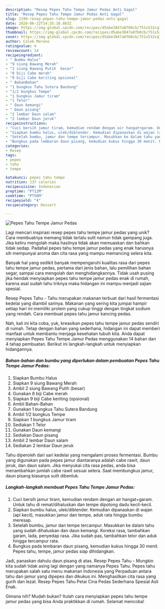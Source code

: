 ```yaml
---
description: "Resep Pepes Tahu Tempe Jamur Pedas Anti Gagal"
title: "Resep Pepes Tahu Tempe Jamur Pedas Anti Gagal"
slug: 2199-resep-pepes-tahu-tempe-jamur-pedas-anti-gagal
date: 2020-06-22T14:35:18.863Z
image: https://img-global.cpcdn.com/recipes/d5abe3847a8fb0cb/751x532cq70/pepes-tahu-tempe-jamur-pedas-foto-resep-utama.jpg
thumbnail: https://img-global.cpcdn.com/recipes/d5abe3847a8fb0cb/751x532cq70/pepes-tahu-tempe-jamur-pedas-foto-resep-utama.jpg
cover: https://img-global.cpcdn.com/recipes/d5abe3847a8fb0cb/751x532cq70/pepes-tahu-tempe-jamur-pedas-foto-resep-utama.jpg
author: Caleb Moreno
ratingvalue: 4
reviewcount: 14
recipeingredient:
- " Bumbu Halus"
- "9 siung Bawang Merah"
- "2 siung Bawang Putih  besar"
- "8 biji Cabe merah"
- "9 biji Cabe keriting opsional"
- " BahanBahan"
- "1 bungkus Tahu Sutera Bandung"
- "1/2 bungkus Tempe"
- "1 bungkus Jamur tiram"
- "1 Telor"
- " Daun kemangi"
- " Daun pisang"
- "2 lembar Daun salam"
- "2 lembar Daun jeruk"
recipeinstructions:
- "Cuci bersih jamur tiram, kemudian rendam dengan air hangat+garam. Untuk tahu di remat/dihaluskan dan tempe dipotong dadu kecil-kecil."
- "Siapkan bumbu halus, ulek/diblender. Kemudian dipanaskan di wajan (api kecil), masukkan jamur dan tempe, aduk rata hingga bumbu meresap."
- "Setelah bumbu, jamur dan tempe tercampur. Masukkan ke dalam tahu yang sudah dihaluskan dan daun kemangi. Koreksi rasa, tambahkan garam, lada, penyedap rasa. Jika sudah pas, tambahkan telor dan aduk hingga tercampur rata."
- "Bungkus pada lembaran daun pisang, kemudian kukus hingga 30 menit. Pepes tahu, tempe, jamur pedas siap dihidangkan."
categories:
- Resep
tags:
- pepes
- tahu
- tempe

katakunci: pepes tahu tempe 
nutrition: 237 calories
recipecuisine: Indonesian
preptime: "PT12M"
cooktime: "PT56M"
recipeyield: "4"
recipecategory: Dessert

---
```



![Pepes Tahu Tempe Jamur Pedas](https://img-global.cpcdn.com/recipes/d5abe3847a8fb0cb/751x532cq70/pepes-tahu-tempe-jamur-pedas-foto-resep-utama.jpg)

Lagi mencari inspirasi resep pepes tahu tempe jamur pedas yang unik? Cara membuatnya memang tidak terlalu sulit namun tidak gampang juga. Jika keliru mengolah maka hasilnya tidak akan memuaskan dan bahkan tidak sedap. Padahal pepes tahu tempe jamur pedas yang enak harusnya sih mempunyai aroma dan cita rasa yang mampu memancing selera kita.

Banyak hal yang sedikit banyak mempengaruhi kualitas rasa dari pepes tahu tempe jamur pedas, pertama dari jenis bahan, lalu pemilihan bahan segar, sampai cara mengolah dan menghidangkannya. Tidak usah pusing jika hendak menyiapkan pepes tahu tempe jamur pedas enak di rumah, karena asal sudah tahu triknya maka hidangan ini mampu menjadi sajian spesial.

Resep Pepes Tahu - Tahu merupakan makanan terbuat dari hasil fermentasi kedelai yang diambil sarinya. Makanan yang sering kita jumpai hampir setiap hari ini memiliki protein yang cukup tinggi dengan tingkat sodium yang rendah. Cara membuat pepes tahu jamur kancing pedas.


Nah, kali ini kita coba, yuk, kreasikan pepes tahu tempe jamur pedas sendiri di rumah. Tetap dengan bahan yang sederhana, hidangan ini dapat memberi manfaat untuk membantu menjaga kesehatan tubuh kita. Anda dapat menyiapkan Pepes Tahu Tempe Jamur Pedas menggunakan 14 bahan dan 4 tahap pembuatan. Berikut ini langkah-langkah untuk menyiapkan hidangannya.

<!--inarticleads1-->

##### Bahan-bahan dan bumbu yang diperlukan dalam pembuatan Pepes Tahu Tempe Jamur Pedas:

1. Siapkan  Bumbu Halus
1. Siapkan 9 siung Bawang Merah
1. Ambil 2 siung Bawang Putih  (besar)
1. Gunakan 8 biji Cabe merah
1. Siapkan 9 biji Cabe keriting (opsional)
1. Ambil  Bahan-Bahan
1. Gunakan 1 bungkus Tahu Sutera Bandung
1. Ambil 1/2 bungkus Tempe
1. Siapkan 1 bungkus Jamur tiram
1. Sediakan 1 Telor
1. Gunakan  Daun kemangi
1. Sediakan  Daun pisang
1. Ambil 2 lembar Daun salam
1. Sediakan 2 lembar Daun jeruk


Tahu diperoleh dari sari kedelai yang mengalami proses fermentasi. Bumbu yang digunakan pada pepes jamur diantaranya adalah cabe rawit, daun jeruk, dan daun salam. Jika menyukai cita rasa pedas, anda bisa menambahkan jumlah cabe rawit sesuai selera. Saat membungkus jamur, daun pisang biasanya sulit dibentuk. 

<!--inarticleads2-->

##### Langkah-langkah membuat Pepes Tahu Tempe Jamur Pedas:

1. Cuci bersih jamur tiram, kemudian rendam dengan air hangat+garam. Untuk tahu di remat/dihaluskan dan tempe dipotong dadu kecil-kecil.
1. Siapkan bumbu halus, ulek/diblender. Kemudian dipanaskan di wajan (api kecil), masukkan jamur dan tempe, aduk rata hingga bumbu meresap.
1. Setelah bumbu, jamur dan tempe tercampur. Masukkan ke dalam tahu yang sudah dihaluskan dan daun kemangi. Koreksi rasa, tambahkan garam, lada, penyedap rasa. Jika sudah pas, tambahkan telor dan aduk hingga tercampur rata.
1. Bungkus pada lembaran daun pisang, kemudian kukus hingga 30 menit. Pepes tahu, tempe, jamur pedas siap dihidangkan.


Jadi, panaskan dahulu daun pisang di atas. Resep Pepes Tahu - Mungkin kita sudah tidak asing lagi dengan yang namanya Pepes Tahu. Pepes tahu merupakan salah satu menu makanan Indonesia yang Perpaduan antara tahu dan jamur yang dipepes dan dikukus ini. Menghasilkan cita rasa yang gurih dan lezat. Resep Pepes Tahu Petai Cina Pedas Sederhana Spesial Asli Enak. 

Gimana nih? Mudah bukan? Itulah cara menyiapkan pepes tahu tempe jamur pedas yang bisa Anda praktikkan di rumah. Selamat mencoba!
